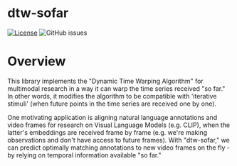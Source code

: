# dtw-sofar

[![License](https://img.shields.io/github/license/egeozguroglu/dtw-sofar.svg)](https://github.com/egeozguroglu/dtw-sofar)
![GitHub issues](https://img.shields.io/github/issues/egeozguroglu/dtw-sofar)


# Overview

This library implements the "Dynamic Time Warping Algorithm" for multimodal research in a way it can warp the time series received "so far." In other words, it modifies the algorithm to be compatible with 'iterative stimuli' (when future points in the time series are received one by one). 

One motivating application is aligning natural language annotations and video frames for research on Visual Language Models (e.g. CLIP), when the latter's embeddings are received frame by frame (e.g. we're making observations and don't have access to future frames). With "dtw-sofar," we can predict optimally matching annotations to new video frames on the fly - by relying on temporal information available "so far."
